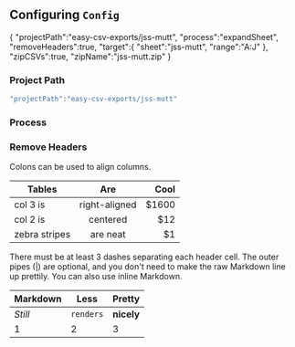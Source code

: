 ## Configuring `Config` ##

{
   "projectPath":"easy-csv-exports/jss-mutt",
   "process":"expandSheet",
   "removeHeaders":true,
   "target":{
      "sheet":"jss-mutt",
      "range":"A:J"
   },
   "zipCSVs":true,
   "zipName":"jss-mutt.zip"
}

### Project Path ###

```javascript
"projectPath":"easy-csv-exports/jss-mutt"
```

### Process ###

### Remove Headers


Colons can be used to align columns.

| Tables        | Are           | Cool  |
| ------------- |:-------------:| -----:|
| col 3 is      | right-aligned | $1600 |
| col 2 is      | centered      |   $12 |
| zebra stripes | are neat      |    $1 |

There must be at least 3 dashes separating each header cell.
The outer pipes (|) are optional, and you don't need to make the 
raw Markdown line up prettily. You can also use inline Markdown.

Markdown | Less | Pretty
--- | --- | ---
*Still* | `renders` | **nicely**
1 | 2 | 3
